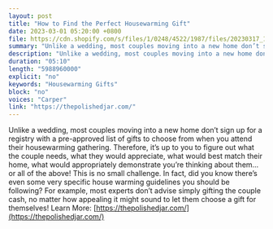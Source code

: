 ```yaml
---
layout: post
title: "How to Find the Perfect Housewarming Gift"
date: 2023-03-01 05:20:00 +0800
file: https://cdn.shopify.com/s/files/1/0248/4522/1987/files/20230317_1.mp3?v=1679015417
summary: "Unlike a wedding, most couples moving into a new home don’t sign up for a registry with a pre-approved list of gifts to choose from when you attend their housewarming gathering. Therefore, it’s up to you to figure out what the couple needs, what they would appreciate, what would best match their home, what would appropriately demonstrate you’re thinking about them… or all of the above! This is no small challenge. In fact, did you know there’s even some very specific house warming guidelines you should be following? For example, most experts don’t advise simply gifting the couple cash, no matter how appealing it might sound to let them choose a gift for themselves!"
description: "Unlike a wedding, most couples moving into a new home don’t sign up for a registry with a pre-approved list of gifts to choose from when you attend their housewarming gathering. Therefore, it’s up to you to figure out what the couple needs, what they would appreciate, what would best match their home, what would appropriately demonstrate you’re thinking about them… or all of the above! This is no small challenge. In fact, did you know there’s even some very specific house warming guidelines you should be following? For example, most experts don’t advise simply gifting the couple cash, no matter how appealing it might sound to let them choose a gift for themselves! Learn More: <a href='https://thepolishedjar.com/'>https://thepolishedjar.com/</a> "
duration: "05:10"
length: "5988960000"
explicit: "no"
keywords: "Housewarming Gifts"
block: "no"
voices: "Carper"
link: "https://thepolishedjar.com/"
---
```


Unlike a wedding, most couples moving into a new home don’t sign up for a registry with a pre-approved list of gifts to choose from when you attend their housewarming gathering. Therefore, it’s up to you to figure out what the couple needs, what they would appreciate, what would best match their home, what would appropriately demonstrate you’re thinking about them… or all of the above! This is no small challenge. In fact, did you know there’s even some very specific house warming guidelines you should be following? For example, most experts don’t advise simply gifting the couple cash, no matter how appealing it might sound to let them choose a gift for themselves! Learn More: [https://thepolishedjar.com/](https://thepolishedjar.com/)

